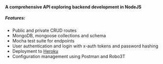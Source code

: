 #### A comprehensive API exploring backend development in NodeJS

##### Features:
- Public and private CRUD routes
- MongoDB, mongoose collections and schema
- Mocha test suite for endpoints
- User authentication and login with x-auth tokens and password hashing
- Deployment to [Heroku](https://mysterious-hollows-32263.herokuapp.com)
- Configuration management using Postman and Robo3T
